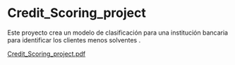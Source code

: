 # Credit_Scoring_project
Este proyecto crea un modelo de clasificación para una institución bancaria para identificar los clientes menos solventes .

[Credit_Scoring_project.pdf](https://github.com/LeopoldoGitHub/Credit_Scoring_project/files/14031017/Credit_Scoring_project.pdf)
